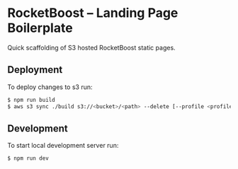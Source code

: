 # RocketBoost – Landing Page Boilerplate
Quick scaffolding of S3 hosted RocketBoost static pages.

## Deployment
To deploy changes to s3 run:
```sh
$ npm run build
$ aws s3 sync ./build s3://<bucket>/<path> --delete [--profile <profile>]
``` 

## Development
To start local development server run:
```sh
$ npm run dev
``` 
